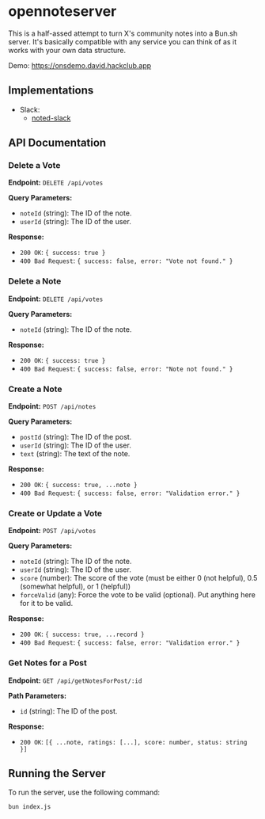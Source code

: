 # opennoteserver

This is a half-assed attempt to turn X's community notes into a Bun.sh server. It's basically compatible with any service you can think of as it works with your own data structure.

Demo: https://onsdemo.david.hackclub.app

## Implementations
- Slack:
    - [noted-slack](https://github.com/dispherical/noted-slack)

## API Documentation

### Delete a Vote

**Endpoint:** `DELETE /api/votes`

**Query Parameters:**
- `noteId` (string): The ID of the note.
- `userId` (string): The ID of the user.

**Response:**
- `200 OK`: `{ success: true }`
- `400 Bad Request`: `{ success: false, error: "Vote not found." }`

### Delete a Note

**Endpoint:** `DELETE /api/votes`

**Query Parameters:**
- `noteId` (string): The ID of the note.

**Response:**
- `200 OK`: `{ success: true }`
- `400 Bad Request`: `{ success: false, error: "Note not found." }`

### Create a Note

**Endpoint:** `POST /api/notes`

**Query Parameters:**
- `postId` (string): The ID of the post.
- `userId` (string): The ID of the user.
- `text` (string): The text of the note.

**Response:**
- `200 OK`: `{ success: true, ...note }`
- `400 Bad Request`: `{ success: false, error: "Validation error." }`

### Create or Update a Vote

**Endpoint:** `POST /api/votes`

**Query Parameters:**
- `noteId` (string): The ID of the note.
- `userId` (string): The ID of the user.
- `score` (number): The score of the vote (must be either 0 (not helpful), 0.5 (somewhat helpful), or 1 (helpful))
- `forceValid` (any): Force the vote to be valid (optional). Put anything here for it to be valid.

**Response:**
- `200 OK`: `{ success: true, ...record }`
- `400 Bad Request`: `{ success: false, error: "Validation error." }`

### Get Notes for a Post

**Endpoint:** `GET /api/getNotesForPost/:id`

**Path Parameters:**
- `id` (string): The ID of the post.

**Response:**
- `200 OK`: `[{ ...note, ratings: [...], score: number, status: string }]`

## Running the Server

To run the server, use the following command:

```sh
bun index.js
```